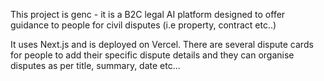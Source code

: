 This project is genc - it is a B2C legal AI platform designed to offer guidance to people for civil disputes (i.e property, contract etc..)

It uses Next.js and is deployed on Vercel. There are several dispute cards for people to add their specific dispute details and they can organise disputes as per title, summary, date etc...

